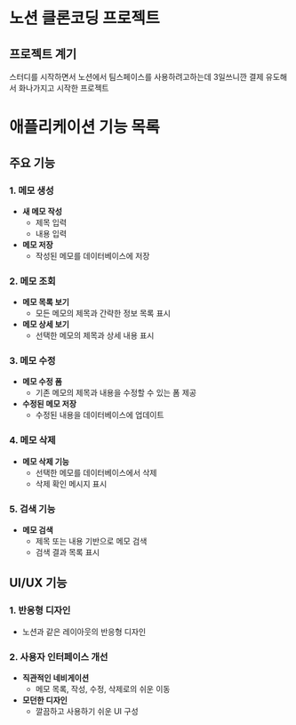 # 노션 클론코딩 프로젝트

## 프로젝트 계기

스터디를 시작하면서 노션에서 팀스페이스를 사용하려고하는데 3일쓰니깐 결제 유도해서 화나가지고 시작한 프로젝트



# 애플리케이션 기능 목록

## 주요 기능

### 1. 메모 생성

* **새 메모 작성**
  * 제목 입력
  * 내용 입력
* **메모 저장**
  * 작성된 메모를 데이터베이스에 저장

### 2. 메모 조회

* **메모 목록 보기**
  * 모든 메모의 제목과 간략한 정보 목록 표시
* **메모 상세 보기**
  * 선택한 메모의 제목과 상세 내용 표시

### 3. 메모 수정

* **메모 수정 폼**
  * 기존 메모의 제목과 내용을 수정할 수 있는 폼 제공
* **수정된 메모 저장**
  * 수정된 내용을 데이터베이스에 업데이트

### 4. 메모 삭제

* **메모 삭제 기능**
  * 선택한 메모를 데이터베이스에서 삭제
  * 삭제 확인 메시지 표시

### 5. 검색 기능

* **메모 검색**
  * 제목 또는 내용 기반으로 메모 검색
  * 검색 결과 목록 표시


## UI/UX 기능

### 1. 반응형 디자인

* 노션과 같은 레이아웃의 반응형 디자인

### 2. 사용자 인터페이스 개선

* **직관적인 네비게이션**
  * 메모 목록, 작성, 수정, 삭제로의 쉬운 이동
* **모던한 디자인**
  * 깔끔하고 사용하기 쉬운 UI 구성
